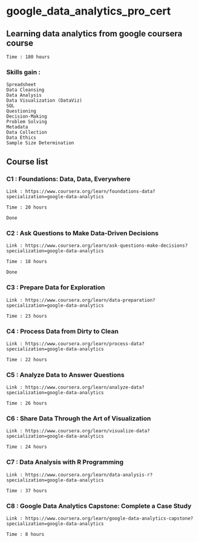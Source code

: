 # google_data_analytics_pro_cert
 
 ## Learning data analytics from google coursera course
    Time : 180 hours 

 ### Skills gain : 

    Spreadsheet
    Data Cleansing
    Data Analysis
    Data Visualization (DataViz)
    SQL
    Questioning
    Decision-Making
    Problem Solving
    Metadata
    Data Collection
    Data Ethics
    Sample Size Determination

## Course list



### C1 : Foundations: Data, Data, Everywhere

    Link : https://www.coursera.org/learn/foundations-data?specialization=google-data-analytics
    
    Time : 20 hours

    Done 

### C2 : Ask Questions to Make Data-Driven Decisions

    Link : https://www.coursera.org/learn/ask-questions-make-decisions?specialization=google-data-analytics

    Time : 18 hours

    Done

### C3 : Prepare Data for Exploration

    Link : https://www.coursera.org/learn/data-preparation?specialization=google-data-analytics

    Time : 23 hours

### C4 : Process Data from Dirty to Clean

    Link : https://www.coursera.org/learn/process-data?specialization=google-data-analytics

    Time : 22 hours

### C5 : Analyze Data to Answer Questions

    Link : https://www.coursera.org/learn/analyze-data?specialization=google-data-analytics

    Time : 26 hours

### C6 : Share Data Through the Art of Visualization

    Link : https://www.coursera.org/learn/visualize-data?specialization=google-data-analytics

    Time : 24 hours

### C7 : Data Analysis with R Programming

    Link : https://www.coursera.org/learn/data-analysis-r?specialization=google-data-analytics

    Time : 37 hours

### C8 : Google Data Analytics Capstone: Complete a Case Study

    Link : https://www.coursera.org/learn/google-data-analytics-capstone?specialization=google-data-analytics

    Time : 8 hours